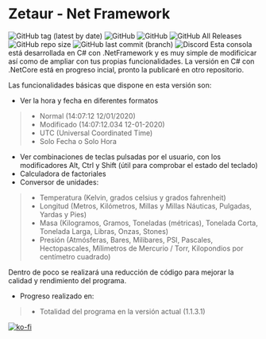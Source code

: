 # Zetaur - Net Framework
![GitHub tag (latest by date)](https://img.shields.io/github/v/tag/ZegameusCompanyNetwork/Zetaur-Framework?color=green&label=Version&style=plastic)
![GitHub](https://img.shields.io/github/license/ZegameusCompanyNetwork/Zetaur-Framework?style=plastic)
![GitHub](https://img.shields.io/github/license/ZegameusCompanyNetwork/Zetaur-Framework?style=plastic)
![GitHub All Releases](https://img.shields.io/github/downloads/ZegameusCompanyNetwork/Zetaur-Framework/total?label=Descargas&style=plastic)
![GitHub repo size](https://img.shields.io/github/repo-size/ZegameusCompanyNetwork/Zetaur-Framework?style=plastic)
![GitHub last commit (branch)](https://img.shields.io/github/last-commit/ZegameusCompanyNetwork/Zetaur-Framework/master?color=68f78e&style=plastic)
![Discord](https://img.shields.io/discord/306070603469815808?style=plastic)
Esta consola está desarrollada en C# con .NetFramework y es muy simple de modificicar así como de ampliar con tus propias funcionalidades.
La versión  en C# con .NetCore está en progreso incial, pronto la publicaré en otro repositorio.

Las funcionalidades básicas que dispone en esta versión son:
- Ver la hora y fecha en diferentes formatos
> - Normal (14:07:12 12/01/2020)
> - Modificado (14:07:12.034 12-01-2020)
> - UTC (Universal Coordinated Time)
> - Solo Fecha o Solo Hora
- Ver combinaciones de teclas pulsadas por el usuario, con los modificadores Alt, Ctrl y Shift (útil para comprobar el estado del teclado)
- Calculadora de factoriales
- Conversor de unidades:
> - Temperatura (Kelvin, grados celsius y grados fahrenheit)
> - Longitud (Metros, Kilómetros, Millas y Millas Náuticas, Pulgadas, Yardas y Pies)
> - Masa (Kilogramos, Gramos, Toneladas (métricas), Tonelada Corta, Tonelada Larga, Libras, Onzas, Stones)
> - Presión (Atmósferas, Bares, Milibares, PSI, Pascales, Hectopascales, Mílimetros de Mercurio / Torr, Kilopondios por centímetro cuadrado)

Dentro de poco se realizará una reducción de código para mejorar la calidad y rendimiento del programa.
- Progreso realizado en:
> - Totalidad del programa en la versión actual (1.1.3.1)

[![ko-fi](https://www.ko-fi.com/img/githubbutton_sm.svg)](https://ko-fi.com/Q5Q210SP8)

